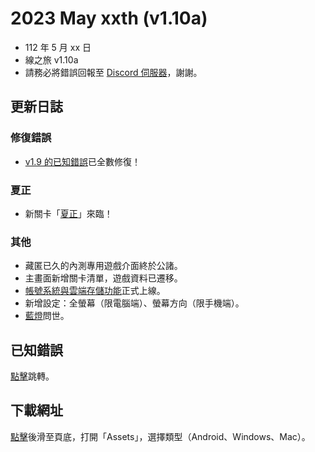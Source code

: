 # 2023 May xxth (v1.10a)
- 112 年 5 月 xx 日
- 線之旅 v1.10a
- 請務必將錯誤回報至 [Discord 伺服器](http://discord.gg/2c6Hjcm)，謝謝。

## 更新日誌
### 修復錯誤
- [v1.9 的已知錯誤](https://github.com/ZutekDL/A-Lines-Journey/blob/main/Known%20Bugs%20已知錯誤/國文/v1.9.md)已全數修復！

### 夏正
- 新關卡「[夏正](https://zutek3134.github.io/Zutek3134/zh-TW/games/ALJ/levels/#hsia-jheng)」來臨！

### 其他
- 藏匿已久的內測專用遊戲介面終於公諸。
- 主畫面新增關卡清單，遊戲資料已遷移。
- [帳號系統與雲端存儲功能](https://zutek3134.github.io/Zutek3134/zh-TW/games/ALJ/about/#acc)正式上線。
- 新增設定：全螢幕（限電腦端）、螢幕方向（限手機端）。
- [藍燈](https://zutek3134.github.io/Zutek3134/zh-TW/games/ALJ/about/#light)問世。

## 已知錯誤
[點擊](https://github.com/ZutekDL/A-Lines-Journey/blob/main/Known%20Bugs%20已知錯誤/國文/v1.10.md#v110a)跳轉。

## 下載網址
[點擊](https://github.com/ZutekDL/A-Lines-Journey/releases/tag/v1.10a)後滑至頁底，打開「Assets」，選擇類型（Android、Windows、Mac）。